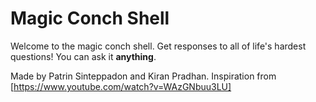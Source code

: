 # Magic Conch Shell

Welcome to the magic conch shell. 
Get responses to all of life's hardest questions! You can ask it __**anything**__.

Made by Patrin Sinteppadon and Kiran Pradhan.
Inspiration from [https://www.youtube.com/watch?v=WAzGNbuu3LU]
